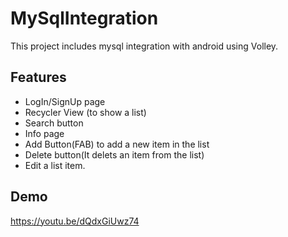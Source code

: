 
# MySqlIntegration

This project includes mysql integration with android using Volley.



## Features
- LogIn/SignUp page
- Recycler View (to show a list)
- Search button
- Info page
- Add Button(FAB) to add a new item in the list 
- Delete button(It delets an item from the list)
- Edit a list item.


## Demo

https://youtu.be/dQdxGiUwz74

